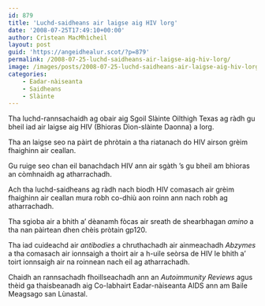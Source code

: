 ```yaml
---
id: 879
title: 'Luchd-saidheans air laigse aig HIV lorg'
date: '2008-07-25T17:49:10+00:00'
author: Crìstean MacMhìcheil
layout: post
guid: 'https://angeidhealur.scot/?p=879'
permalink: /2008-07-25-luchd-saidheans-air-laigse-aig-hiv-lorg/
image: /images/posts/2008-07-25-luchd-saidheans-air-laigse-aig-hiv-lorg.webp
categories:
    - Eadar-nàiseanta
    - Saidheans
    - Slàinte
---
```


Tha luchd-rannsachaidh ag obair aig Sgoil Slàinte Oilthigh Texas ag ràdh gu bheil iad air laigse aig HIV (Bhioras Dìon-slàinte Daonna) a lorg.

Tha an laigse seo na pàirt de phròtain a tha riatanach do HIV airson grèim fhaighinn air ceallan.

Gu ruige seo chan eil banachdach HIV ann air sgàth ’s gu bheil am bhìoras an còmhnaidh ag atharrachadh.

Ach tha luchd-saidheans ag ràdh nach biodh HIV comasach air grèim fhaighinn air ceallan mura robh co-dhiù aon roinn ann nach robh ag atharrachadh.

Tha sgioba air a bhith a’ dèanamh fòcas air sreath de shearbhagan *amino* a tha nan pàirtean dhen chèis pròtain gp120.

Tha iad cuideachd air *antibodies* a chruthachadh air ainmeachadh *Abzymes* a tha comasach air ionnsaigh a thoirt air a h-uile seòrsa de HIV le bhith a’ toirt ionnsaigh air na roinnean nach eil ag atharrachadh.

Chaidh an rannsachadh fhoillseachadh ann an *Autoimmunity Reviews* agus thèid ga thaisbeanadh aig Co-labhairt Eadar-nàiseanta AIDS ann am Baile Meagsago san Lùnastal.

